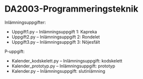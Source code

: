 # DA2003-Programmeringsteknik

Inlämningsuppgifter:
- Uppgift1.py – Inlämningsuppgift 1: Kapreka
- Uppgift2.py – Inlämningsuppgift 2: Rondelet
- Uppgift3.py – Inlämningsuppgift 3: Nöjesfält

P-uppgift:
- Kalender_kodskelett.py – Inlämningsuppgift: kodskelett
- Kalender_prototyp.py – Inlämningsuppgift: prototyp
- Kalender.py – Inlämningsuppgift: slutinlämning
